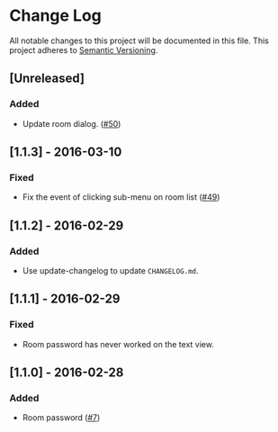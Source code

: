 # Change Log
All notable changes to this project will be documented in this file.
This project adheres to [Semantic Versioning](http://semver.org/).

## [Unreleased]
### Added
- Update room dialog. ([#50](https://github.com/ukatama/nekochat/issues/50))

## [1.1.3] - 2016-03-10
### Fixed
- Fix the event of clicking sub-menu on room list ([#49](https://github.com/ukatama/nekochat/issues/49))

## [1.1.2] - 2016-02-29
### Added
- Use update-changelog to update `CHANGELOG.md`.

## [1.1.1] - 2016-02-29
### Fixed
- Room password has never worked on the text view.

## [1.1.0] - 2016-02-28
### Added
- Room password ([#7](https://github.com/ukatama/nekochat/issues/7))